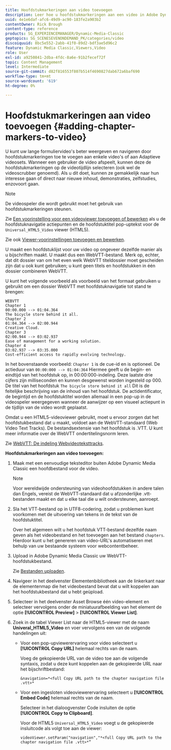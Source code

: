```yaml
---
title: Hoofdstukmarkeringen aan video toevoegen
description: Leer hoe u hoofdstukmarkeringen aan een video in Adobe Dynamic Media Classic kunt toevoegen.
uuid: 4e1e6daf-afc6-49d9-ac90-183fe2a903b2
contentOwner: Rick Brough
content-type: reference
products: SG_EXPERIENCEMANAGER/Dynamic-Media-Classic
geptopics: SG_SCENESEVENONDEMAND_PK/categories/video
discoiquuid: 8bc5e552-2abb-41f0-89d2-bdf3ae5d96c2
feature: Dynamic Media Classic,Viewers,Video
role: User
exl-id: a9250841-2dba-4fdc-8a6e-91b2fecef72f
topic: Content Management
level: Intermediate
source-git-commit: d82f816553f807b514f4690827dab672a6baf690
workflow-type: tm+mt
source-wordcount: '619'
ht-degree: 0%

---
```


# Hoofdstukmarkeringen aan video toevoegen {#adding-chapter-markers-to-video}

U kunt uw lange formuliervideo&#39;s beter weergeven en navigeren door hoofdstukmarkeringen toe te voegen aan enkele video&#39;s of aan Adaptieve videosets. Wanneer een gebruiker de video afspeelt, kunnen deze de hoofdstukmarkeringen op de videotijdlijn selecteren (ook wel de videoscrubber genoemd). Als u dit doet, kunnen ze gemakkelijk naar hun interesse gaan of direct naar nieuwe inhoud, demonstraties, zelfstudies, enzovoort gaan.

>[!NOTE]
>
>De videospeler die wordt gebruikt moet het gebruik van hoofdstukmarkeringen steunen.

Zie [Een voorinstelling voor een videoviewer toevoegen of bewerken](previewing-videos-video-viewer.md#adding_or_editing_a_video_viewer_preset) als u de hoofdstuknavigatie actiepunten en de hoofdstuktitel pop-uptekst voor de `Universal_HTML5_Video` viewer (HTML5).

Zie ook [Viewer-voorinstellingen toevoegen en bewerken](application-setup.md#adding_and_editing_viewer_presets).

U maakt een hoofdstuklijst voor uw video op ongeveer dezelfde manier als u bijschriften maakt. U maakt dus een WebVTT-bestand. Merk op, echter, dat dit dossier van om het even welk WebVTT titeldossier moet gescheiden zijn dat u ook kunt gebruiken; u kunt geen titels en hoofdstukken in één dossier combineren WebVTT.

U kunt het volgende voorbeeld als voorbeeld van het formaat gebruiken u gebruikt om een dossier WebVTT met hoofdstuknavigatie tot stand te brengen:

```as3
WEBVTT 
Chapter 1 
00:00.000 --> 01:04.364 
The bicycle store behind it all. 
Chapter 2 
01:04.364 --> 02:00.944 
Creative Cloud. 
Chapter 3 
02:00.944 --> 03:02.937 
Ease of management for a working solution. 
Chapter 4 
03:02.937 --> 03:35.000 
Cost-efficient access to rapidly evolving technology.
```

In het bovenstaande voorbeeld: `Chapter 1` is de cue-id en is optioneel. De actieduur van `00:00:000 --> 01:04:364` Hiermee geeft u de begin- en eindtijd van het hoofdstuk op, in 00:00:000-indeling. Deze laatste drie cijfers zijn milliseconden en kunnen desgewenst worden ingesteld op 000. De titel van het hoofdstuk `The bicycle store behind it all` Dit is de feitelijke beschrijving van de inhoud van het hoofdstuk. De actidentificator, de begintijd en de hoofdstuktitel worden allemaal in een pop-up in de videospeler weergegeven wanneer de aanwijzer op een visueel actiepunt in de tijdlijn van de video wordt geplaatst.

Omdat u een HTML5-videoviewer gebruikt, moet u ervoor zorgen dat het hoofdstukbestand dat u maakt, voldoet aan de WebVTT-standaard (Web Video Text Tracks). De bestandsextensie van het hoofdstuk is .VTT. U kunt meer informatie over de WebVTT ondertitelingsnorm leren.

Zie [WebVTT: De indeling Webvideoteksttracks](https://w3c.github.io/webvtt/).

**Hoofdstukmarkeringen aan video toevoegen:**

1. Maak met een eenvoudige teksteditor buiten Adobe Dynamic Media Classic een hoofdbestand voor de video.

   >[!NOTE]
   >
   >Voor wereldwijde ondersteuning van videohoofdstukken in andere talen dan Engels, vereist de WebVTT-standaard dat u afzonderlijke .vtt-bestanden maakt en dat u elke taal die u wilt ondersteunen, aanroept.

1. Sla het VTT-bestand op in UTF8-codering, zodat u problemen kunt voorkomen met de uitvoering van tekens in de tekst van de hoofdstuktitel.

   Over het algemeen wilt u het hoofdstuk VTT-bestand dezelfde naam geven als het videobestand en het toevoegen aan het bestand `chapters`. Hierdoor kunt u het genereren van video-URL&#39;s automatiseren met behulp van uw bestaande systeem voor webcontentbeheer.

1. Upload in Adobe Dynamic Media Classic uw WebVTT-hoofdstukbestand.

   Zie [Bestanden uploaden](uploading-files.md#uploading_files).

1. Navigeer in het deelvenster Elementenbibliotheek aan de linkerkant naar de elementenmap die het videobestand bevat dat u wilt koppelen aan het hoofdstukbestand dat u hebt geüpload.
1. Selecteer in het deelvenster Asset Browse één video-element en selecteer vervolgens onder de miniatuurafbeelding van het element de optie **[!UICONTROL Preview]** > **[!UICONTROL Viewer List]**.
1. Zoek in de tabel Viewer List naar de HTML5-viewer met de naam **Univeral_HTML5_Video** en voer vervolgens een van de volgende handelingen uit:

   * Voor een pop-upviewerervaring voor video selecteert u **[!UICONTROL Copy URL]** helemaal rechts van de naam.

     Voeg de gekopieerde URL van de video toe aan de volgende syntaxis, zodat u deze kunt koppelen aan de gekopieerde URL naar het bijschriftbestand:

     `&navigation=*<full Copy URL path to the chapter navigation file .vtt>*`

   * Voor een ingesloten videoviewerervaring selecteert u **[!UICONTROL Embed Code]** helemaal rechts van de naam.

     Selecteer in het dialoogvenster Code insluiten de optie **[!UICONTROL Copy to Clipboard]**.

     Voor de HTML5 `Universal_HTML5_Video` voegt u de gekopieerde insluitcode als volgt toe aan de viewer:

     `videoViewer.setParam("navigation","*<full Copy URL path to the chapter navigation file .vtt>*”`

